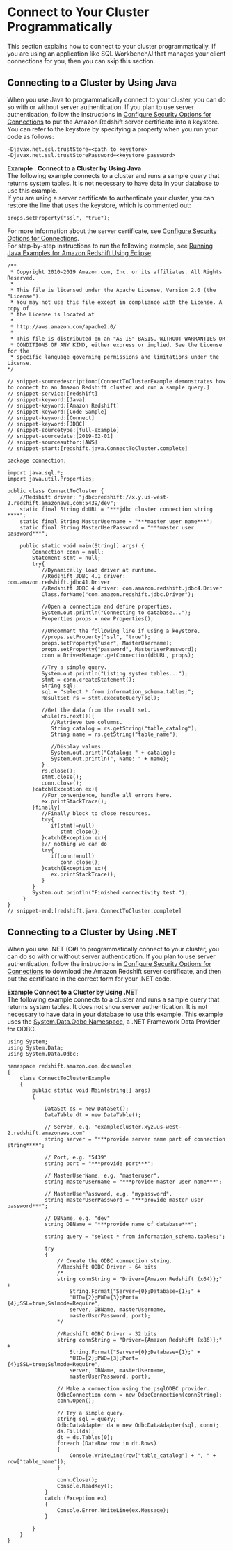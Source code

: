 # Connect to Your Cluster Programmatically<a name="connecting-in-code"></a>

This section explains how to connect to your cluster programmatically\. If you are using an application like SQL Workbench/J that manages your client connections for you, then you can skip this section\.

## Connecting to a Cluster by Using Java<a name="connecting-in-code-java"></a>

When you use Java to programmatically connect to your cluster, you can do so with or without server authentication\. If you plan to use server authentication, follow the instructions in [Configure Security Options for Connections](connecting-ssl-support.md) to put the Amazon Redshift server certificate into a keystore\. You can refer to the keystore by specifying a property when you run your code as follows:

```
-Djavax.net.ssl.trustStore=<path to keystore>
-Djavax.net.ssl.trustStorePassword=<keystore password>
```

**Example : Connect to a Cluster by Using Java**  
The following example connects to a cluster and runs a sample query that returns system tables\. It is not necessary to have data in your database to use this example\.   
If you are using a server certificate to authenticate your cluster, you can restore the line that uses the keystore, which is commented out:   

```
props.setProperty("ssl", "true");
```
For more information about the server certificate, see [Configure Security Options for Connections](connecting-ssl-support.md)\.   
For step\-by\-step instructions to run the following example, see [Running Java Examples for Amazon Redshift Using Eclipse](using-aws-sdk-for-java.md#setting-up-and-testing-sdk-java)\.   

```
/**
 * Copyright 2010-2019 Amazon.com, Inc. or its affiliates. All Rights Reserved.
 *
 * This file is licensed under the Apache License, Version 2.0 (the "License").
 * You may not use this file except in compliance with the License. A copy of
 * the License is located at
 *
 * http://aws.amazon.com/apache2.0/
 *
 * This file is distributed on an "AS IS" BASIS, WITHOUT WARRANTIES OR
 * CONDITIONS OF ANY KIND, either express or implied. See the License for the
 * specific language governing permissions and limitations under the License.
*/

// snippet-sourcedescription:[ConnectToClusterExample demonstrates how to connect to an Amazon Redshift cluster and run a sample query.]
// snippet-service:[redshift]
// snippet-keyword:[Java]
// snippet-keyword:[Amazon Redshift]
// snippet-keyword:[Code Sample]
// snippet-keyword:[Connect]
// snippet-keyword:[JDBC]
// snippet-sourcetype:[full-example]
// snippet-sourcedate:[2019-02-01]
// snippet-sourceauthor:[AWS]
// snippet-start:[redshift.java.ConnectToCluster.complete]

package connection;

import java.sql.*;
import java.util.Properties;

public class ConnectToCluster {
    //Redshift driver: "jdbc:redshift://x.y.us-west-2.redshift.amazonaws.com:5439/dev";
    static final String dbURL = "***jdbc cluster connection string ****";
    static final String MasterUsername = "***master user name***";
    static final String MasterUserPassword = "***master user password***";

    public static void main(String[] args) {
        Connection conn = null;
        Statement stmt = null;
        try{
           //Dynamically load driver at runtime.
           //Redshift JDBC 4.1 driver: com.amazon.redshift.jdbc41.Driver
           //Redshift JDBC 4 driver: com.amazon.redshift.jdbc4.Driver
           Class.forName("com.amazon.redshift.jdbc.Driver");

           //Open a connection and define properties.
           System.out.println("Connecting to database...");
           Properties props = new Properties();

           //Uncomment the following line if using a keystore.
           //props.setProperty("ssl", "true");
           props.setProperty("user", MasterUsername);
           props.setProperty("password", MasterUserPassword);
           conn = DriverManager.getConnection(dbURL, props);

           //Try a simple query.
           System.out.println("Listing system tables...");
           stmt = conn.createStatement();
           String sql;
           sql = "select * from information_schema.tables;";
           ResultSet rs = stmt.executeQuery(sql);

           //Get the data from the result set.
           while(rs.next()){
              //Retrieve two columns.
              String catalog = rs.getString("table_catalog");
              String name = rs.getString("table_name");

              //Display values.
              System.out.print("Catalog: " + catalog);
              System.out.println(", Name: " + name);
           }
           rs.close();
           stmt.close();
           conn.close();
        }catch(Exception ex){
           //For convenience, handle all errors here.
           ex.printStackTrace();
        }finally{
           //Finally block to close resources.
           try{
              if(stmt!=null)
                 stmt.close();
           }catch(Exception ex){
           }// nothing we can do
           try{
              if(conn!=null)
                 conn.close();
           }catch(Exception ex){
              ex.printStackTrace();
           }
        }
        System.out.println("Finished connectivity test.");
     }
}
// snippet-end:[redshift.java.ConnectToCluster.complete]
```

## Connecting to a Cluster by Using \.NET<a name="connecting-in-code-dotnet"></a>

When you use \.NET \(C\#\) to programmatically connect to your cluster, you can do so with or without server authentication\. If you plan to use server authentication, follow the instructions in [Configure Security Options for Connections](connecting-ssl-support.md) to download the Amazon Redshift server certificate, and then put the certificate in the correct form for your \.NET code\.

**Example Connect to a Cluster by Using \.NET**  
 The following example connects to a cluster and runs a sample query that returns system tables\. It does not show server authentication\. It is not necessary to have data in your database to use this example\. This example uses the [System\.Data\.Odbc Namespace](https://msdn.microsoft.com/en-us/library/system.data.odbc.aspx), a \.NET Framework Data Provider for ODBC\.   

```
using System;
using System.Data;
using System.Data.Odbc;

namespace redshift.amazon.com.docsamples
{
    class ConnectToClusterExample
    {
        public static void Main(string[] args)
        {

            DataSet ds = new DataSet();
            DataTable dt = new DataTable();

            // Server, e.g. "examplecluster.xyz.us-west-2.redshift.amazonaws.com"
            string server = "***provide server name part of connection string****";

            // Port, e.g. "5439"
            string port = "***provide port***";

            // MasterUserName, e.g. "masteruser".
            string masterUsername = "***provide master user name***";

            // MasterUserPassword, e.g. "mypassword".
            string masterUserPassword = "***provide master user password***";

            // DBName, e.g. "dev"
            string DBName = "***provide name of database***";

            string query = "select * from information_schema.tables;";

            try
            {
                // Create the ODBC connection string.
                //Redshift ODBC Driver - 64 bits
                /*
                string connString = "Driver={Amazon Redshift (x64)};" +
                    String.Format("Server={0};Database={1};" +
                    "UID={2};PWD={3};Port={4};SSL=true;Sslmode=Require",
                    server, DBName, masterUsername,
                    masterUserPassword, port);
                */

                //Redshift ODBC Driver - 32 bits
                string connString = "Driver={Amazon Redshift (x86)};" +
                    String.Format("Server={0};Database={1};" +
                    "UID={2};PWD={3};Port={4};SSL=true;Sslmode=Require",
                    server, DBName, masterUsername,
                    masterUserPassword, port);

                // Make a connection using the psqlODBC provider.
                OdbcConnection conn = new OdbcConnection(connString);
                conn.Open();

                // Try a simple query.
                string sql = query;
                OdbcDataAdapter da = new OdbcDataAdapter(sql, conn);
                da.Fill(ds);
                dt = ds.Tables[0];
                foreach (DataRow row in dt.Rows)
                {
                    Console.WriteLine(row["table_catalog"] + ", " + row["table_name"]);
                }

                conn.Close();
                Console.ReadKey();
            }
            catch (Exception ex)
            {
                Console.Error.WriteLine(ex.Message);
            }

        }
    }
}
```